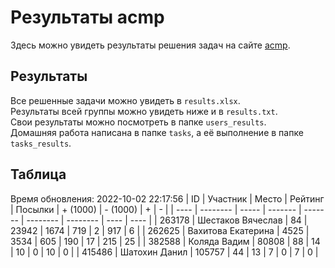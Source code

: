 # Результаты acmp
Здесь можно увидеть результаты решения задач на сайте [acmp](https://acmp.ru). 

## Результаты
Все решенные задачи можно увидеть в `results.xlsx`.  
Результаты всей группы можно увидеть ниже и в `results.txt`.  
Свои результаты можно посмотреть в папке `users_results`.  
Домашняя работа написана в папке `tasks`, а её выполнение в папке `tasks_results`.

## Таблица
Время обновления: 2022-10-02 22:17:56
| ID   | Участник | Место | Рейтинг | Посылки | + (1000) | - (1000) | +    | -    |
| ---- | -------- | ----- | ------- | ------- | -------- | -------- | ---- | ---- |
| 263178 | Шестаков Вячеслав | 84 | 23942 | 1674 | 719 | 2 | 917 | 6 |
| 262625 | Вахитова Екатерина | 4525 | 3534 | 605 | 190 | 17 | 215 | 25 |
| 382588 | Коляда Вадим | 80808 | 88 | 14 | 10 | 0 | 10 | 0 |
| 415486 | Шатохин Данил | 105757 | 44 | 13 | 7 | 0 | 7 | 0 |
